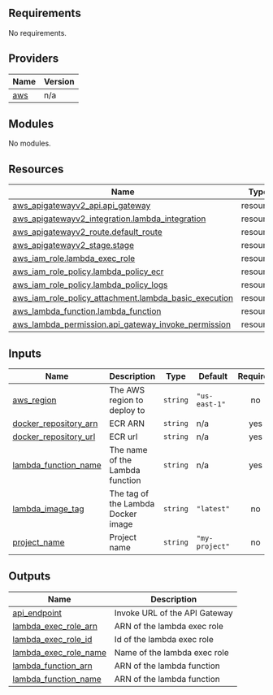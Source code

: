 ## Requirements

No requirements.

## Providers

| Name | Version |
|------|---------|
| <a name="provider_aws"></a> [aws](#provider\_aws) | n/a |

## Modules

No modules.

## Resources

| Name | Type |
|------|------|
| [aws_apigatewayv2_api.api_gateway](https://registry.terraform.io/providers/hashicorp/aws/latest/docs/resources/apigatewayv2_api) | resource |
| [aws_apigatewayv2_integration.lambda_integration](https://registry.terraform.io/providers/hashicorp/aws/latest/docs/resources/apigatewayv2_integration) | resource |
| [aws_apigatewayv2_route.default_route](https://registry.terraform.io/providers/hashicorp/aws/latest/docs/resources/apigatewayv2_route) | resource |
| [aws_apigatewayv2_stage.stage](https://registry.terraform.io/providers/hashicorp/aws/latest/docs/resources/apigatewayv2_stage) | resource |
| [aws_iam_role.lambda_exec_role](https://registry.terraform.io/providers/hashicorp/aws/latest/docs/resources/iam_role) | resource |
| [aws_iam_role_policy.lambda_policy_ecr](https://registry.terraform.io/providers/hashicorp/aws/latest/docs/resources/iam_role_policy) | resource |
| [aws_iam_role_policy.lambda_policy_logs](https://registry.terraform.io/providers/hashicorp/aws/latest/docs/resources/iam_role_policy) | resource |
| [aws_iam_role_policy_attachment.lambda_basic_execution](https://registry.terraform.io/providers/hashicorp/aws/latest/docs/resources/iam_role_policy_attachment) | resource |
| [aws_lambda_function.lambda_function](https://registry.terraform.io/providers/hashicorp/aws/latest/docs/resources/lambda_function) | resource |
| [aws_lambda_permission.api_gateway_invoke_permission](https://registry.terraform.io/providers/hashicorp/aws/latest/docs/resources/lambda_permission) | resource |

## Inputs

| Name | Description | Type | Default | Required |
|------|-------------|------|---------|:--------:|
| <a name="input_aws_region"></a> [aws\_region](#input\_aws\_region) | The AWS region to deploy to | `string` | `"us-east-1"` | no |
| <a name="input_docker_repository_arn"></a> [docker\_repository\_arn](#input\_docker\_repository\_arn) | ECR ARN | `string` | n/a | yes |
| <a name="input_docker_repository_url"></a> [docker\_repository\_url](#input\_docker\_repository\_url) | ECR url | `string` | n/a | yes |
| <a name="input_lambda_function_name"></a> [lambda\_function\_name](#input\_lambda\_function\_name) | The name of the Lambda function | `string` | n/a | yes |
| <a name="input_lambda_image_tag"></a> [lambda\_image\_tag](#input\_lambda\_image\_tag) | The tag of the Lambda Docker image | `string` | `"latest"` | no |
| <a name="input_project_name"></a> [project\_name](#input\_project\_name) | Project name | `string` | `"my-project"` | no |

## Outputs

| Name | Description |
|------|-------------|
| <a name="output_api_endpoint"></a> [api\_endpoint](#output\_api\_endpoint) | Invoke URL of the API Gateway |
| <a name="output_lambda_exec_role_arn"></a> [lambda\_exec\_role\_arn](#output\_lambda\_exec\_role\_arn) | ARN of the lambda exec role |
| <a name="output_lambda_exec_role_id"></a> [lambda\_exec\_role\_id](#output\_lambda\_exec\_role\_id) | Id of the lambda exec role |
| <a name="output_lambda_exec_role_name"></a> [lambda\_exec\_role\_name](#output\_lambda\_exec\_role\_name) | Name of the lambda exec role |
| <a name="output_lambda_function_arn"></a> [lambda\_function\_arn](#output\_lambda\_function\_arn) | ARN of the lambda function |
| <a name="output_lambda_function_name"></a> [lambda\_function\_name](#output\_lambda\_function\_name) | ARN of the lambda function |
